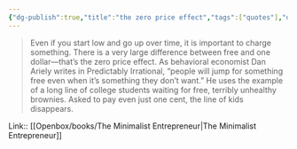 ```yaml
---
{"dg-publish":true,"title":"the zero price effect","tags":["quotes"],"date":"2024-04-04T09:05:10+03:00","modified_at":"2024-07-25T11:30:32+03:00","aliases":"the zero price effect","dg-path":"/quotes/202404040905.md","permalink":"/quotes/202404040905/","dgPassFrontmatter":true}
---
```



> Even if you start low and go up over time, it is important to charge something. There is a very large difference between free and one dollar—that’s the zero price effect. As behavioral economist Dan Ariely writes in Predictably Irrational, “people will jump for something free even when it’s something they don’t want.” He uses the example of a long line of college students waiting for free, terribly unhealthy brownies. Asked to pay even just one cent, the line of kids disappears.

Link:: [[Openbox/books/The Minimalist Entrepreneur\|The Minimalist Entrepreneur]]
